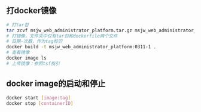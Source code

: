 ## 打docker镜像
```sh
# 打tar包
tar zcvf msjw_web_administrator_platform.tar.gz msjw_web_administrator_platform
# 打镜像，文件夹中仅有tar包和dockerfile两个文件
# 日期-次数，作为tag标识
docker build -t msjw_web_administrator_platform:0311-1 . 
# 查看镜像
docker image ls
# 上传镜像：参照tsf指引

```

## docker image的启动和停止
```bash
docker start [image:tag]
docker stop [containerID]
```